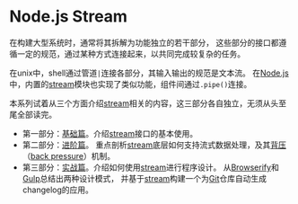 # Node.js Stream
在构建大型系统时，通常将其拆解为功能独立的若干部分，
这些部分的接口都遵循一定的规范，通过某种方式连接起来，以共同完成较复杂的任务。

在unix中，shell通过管道`|`连接各部分，其输入输出的规范是文本流。
在[Node.js]中，内置的[stream]模块也实现了类似功能，组件间通过`.pipe()`连接。

本系列试着从三个方面介绍[stream]相关的内容，这三部分各自独立，无须从头至尾全部读完。
* 第一部分：[基础篇]。介绍[stream]接口的基本使用。
* 第二部分：[进阶篇]。
  重点剖析[stream]底层如何支持流式数据处理，及其[背压]（[back pressure]）机制。
* 第三部分：[实战篇]。介绍如何使用[stream]进行程序设计。
  从[Browserify]和[Gulp]总结出两种设计模式，
  并基于[stream]构建一个为[Git]仓库自动生成changelog的应用。

[背压]: http://baike.baidu.com/link?url=MvuUdBitMnXIa1qj5MZihQbK6c1KDMW6HLPGZMGEUP7DlBbxJsAfV80lXKPKSteQrlh1ikEN0CYQOCW0PNvnx_
[back pressure]: https://en.wikipedia.org/wiki/Back_pressure
[Browserify]: https://github.com/substack/node-browserify
[Gulp]: https://github.com/gulpjs/gulp
[Git]: https://git-scm.com/
[Node.js]: https://nodejs.org/
[stream]: https://nodejs.org/api/stream.html

[基础篇]: basics/index.md
[进阶篇]: internals/index.md
[实战篇]: programming/index.md
